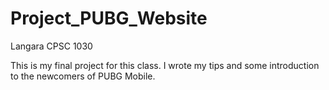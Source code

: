 # Project_PUBG_Website
Langara CPSC 1030

This is my final project for this class. I wrote my tips and some introduction to the newcomers of PUBG Mobile.
